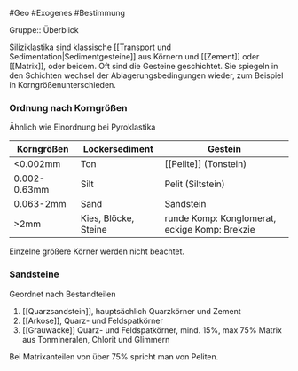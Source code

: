 #Geo #Exogenes #Bestimmung 

Gruppe:: Überblick

Siliziklastika sind klassische [[Transport und Sedimentation|Sedimentgesteine]] aus Körnern und [[Zement]] oder [[Matrix]], oder beidem. Oft sind die Gesteine geschichtet. Sie spiegeln in den Schichten wechsel der Ablagerungsbedingungen wieder, zum Beispiel in Korngrößenunterschieden.

### Ordnung nach Korngrößen

Ähnlich wie Einordnung bei Pyroklastika

| Korngrößen   | Lockersediment       | Gestein                                       |
| ------------ | -------------------- | --------------------------------------------- |
| <0.002mm     | Ton                  | [[Pelite]] (Tonstein)                          |
| 0.002-0.63mm | Silt                 | Pelit (Siltstein)                             |
| 0.063-2mm    | Sand                 | Sandstein                                     |
| >2mm         | Kies, Blöcke, Steine | runde Komp: Konglomerat, eckige Komp: Brekzie |

Einzelne größere Körner werden nicht beachtet.

### Sandsteine

Geordnet nach Bestandteilen

1. [[Quarzsandstein]], hauptsächlich Quarzkörner und Zement
2. [[Arkose]], Quarz- und Feldspatkörner
3. [[Grauwacke]] Quarz- und Feldspatkörner, mind. 15%, max 75% Matrix aus Tonmineralen, Chlorit und Glimmern

Bei Matrixanteilen von über 75% spricht man von Peliten.